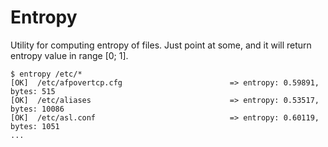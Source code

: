 # Entropy

Utility for computing entropy of files. Just point at some, and it will return entropy value in range [0; 1].

```shell
$ entropy /etc/*
[OK]  /etc/afpovertcp.cfg                        => entropy: 0.59891, bytes: 515
[OK]  /etc/aliases                               => entropy: 0.53517, bytes: 10086
[OK]  /etc/asl.conf                              => entropy: 0.60119, bytes: 1051
...
```

